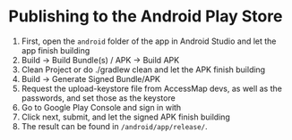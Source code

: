 # Publishing to the Android Play Store

1. First, open the `android` folder of the app in Android Studio and let the app finish building
2. Build -> Build Bundle(s) / APK -> Build APK
3. Clean Project or do ./gradlew clean and let the APK finish building
4. Build -> Generate Signed Bundle/APK
5. Request the upload-keystore file from AccessMap devs, as well as the passwords, and set those as the keystore
6. Go to Google Play Console and sign in with
7. Click next, submit, and let the signed APK finish building
8. The result can be found in `/android/app/release/`.